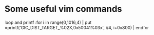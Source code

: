 # Some useful vim commands
loop and printf
:for i in range(0,1016,4) | put =printf('GIC_DIST_TARGET_%02X,0x50041%03x', i/4, i+0x800) | endfor
